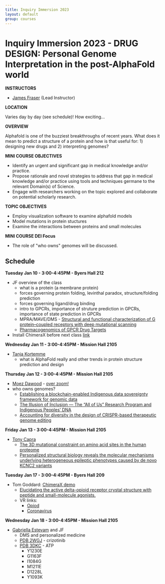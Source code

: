 ```yaml
---
title: Inquiry Immersion 2023
layout: default
group: courses
---
```


# Inquiry Immersion 2023 - DRUG DESIGN: Personal Genome Interpretation in the post-AlphaFold world #

**INSTRUCTORS**

- [James Fraser](mailto:jfraser@fraserlab.com) (Lead Instructor)

**LOCATION**

Varies day by day (see schedule)! How exciting...

**OVERVIEW**

Alphafold is one of the buzziest breakthroughs of recent years. What does it mean to predict a structure of a protein and how is that useful for: 1) designing new drugs and 2) interpreting genomes?

**MINI COURSE OBJECTIVES**

- Identify an urgent and significant gap in medical knowledge and/or practice.
- Propose rationale and novel strategies to address that gap in medical knowledge and/or practice using tools and techniques germane to the relevant Domain(s) of Science.
- Engage with researchers working on the topic explored and collaborate on potential scholarly research.

**TOPIC OBJECTIVES**

- Employ visualization software to examine alphafold models
- Model mutations in protein stuctures
- Examine the interactions between proteins and small molecules

**MINI COURSE DEI Focus**

- The role of "who owns" genomes will be discussed.

## Schedule ##

**Tuesday Jan 10 - 3:00-4:45PM - Byers Hall 212**

- JF overview of the class
     - what is a protein (a membrane protein)
     - forces governing protein folding, levinthal paradox, structure/folding prediction
     - forces governing ligand/drug binding
     - intro to GPCRs, importance of struture prediction in GPCRs, importance of state prediction in GPCRs
     - MPRA/MAVE/DMS - [Structural and functional characterization of G protein–coupled receptors with deep mutational scanning
](https://www.ncbi.nlm.nih.gov/pmc/articles/PMC7707821/)
     - [Pharmacogenomics of GPCR Drug Targets](https://www.cell.com/cell/fulltext/S0092-8674(17)31384-3)
- Install ChimeraX before next class [link](https://www.rbvi.ucsf.edu/chimerax/download.html)


**Wednesday Jan 11 - 3:00-4:45PM - Mission Hall 2105**

- [Tanja Kortemme](http://cdn.fraserlab.com/courses/inquiry_2023/23_AlphaFold_Lecture_Kortemme.pdf)
  - what is AlphaFold really and other trends in protein structure prediction and design

**Thursday Jan 12 - 3:00-4:45PM - Mission Hall 2105**

- [Moez Dawood](20230112_UCSFTalk.pdf) - [over zoom!](https://ucsf.zoom.us/j/94714411430?pwd=M1lNZ0tPbStLakJESnM2MzV0N1FlQT09)
- who owns genomes?
    - [Establishing a blockchain-enabled Indigenous data sovereignty framework for genomic data](https://www.sciencedirect.com/science/article/pii/S0092867422007826?via%3Dihub)
    - [The Illusion of Inclusion — The “All of Us” Research Program and Indigenous Peoples’ DNA](https://www.nejm.org/doi/full/10.1056/NEJMp1915987)
    - [Accounting for diversity in the design of CRISPR-based therapeutic genome editing](https://www.nature.com/articles/s41588-022-01272-z)

**Friday Jan 13 - 3:00-4:45PM - Mission Hall 2105**

-  [Tony Capra](http://cdn.fraserlab.com/courses/inquiry_2023/2023-01-13_fraser_immersion.pdf)
    - [The 3D mutational constraint on amino acid sites in the human proteome](https://www.nature.com/articles/s41467-022-30936-x)
    - [Personalized structural biology reveals the molecular mechanisms underlying heterogeneous epileptic phenotypes caused by de novo KCNC2 variants](https://www.sciencedirect.com/science/article/pii/S2666247722000471)

**Tuesday Jan 17 - 3:00-4:45PM - Byers Hall 209**

- Tom Goddard: [ChimeraX demo](https://www.rbvi.ucsf.edu/chimerax/data/delta-opioid-jan2020/binding.html)
  - [Elucidating the active delta-opioid receptor crystal structure with peptide and small-molecule agonists.](http://cdn.fraserlab.com/courses/inquiry_2020/2019_claff.pdf)
  - VR links:
    - [Opiod](https://youtu.be/FCotNi6213w)
    - [Coronavirus](https://youtu.be/dKNbRRRFhqY)


**Wednesday Jan 18 - 3:00-4:45PM - Mission Hall 2105**

- [Gabriella Estevam](https://ucsf.box.com/s/jzc8tzl4mgqmxte5r51kidwcrcjc4raw) and JF
    - DMS and personalized medicine
    - [PDB 2WGJ](https://www.rcsb.org/structure/2WGJ) - crizotinib
    - [PDB 3DKC](https://www.rcsb.org/structure/2WGJ) - ATP
      - Y1230E
      - G1163F
      - I1084G
      - M1211E
      - D1228L
      - Y1093K